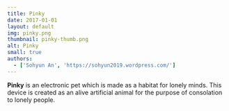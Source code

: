 ```yaml
---
title: Pinky
date: 2017-01-01
layout: default
img: pinky.png
thumbnail: pinky-thumb.png
alt: Pinky
small: true
authors:
  - ['Sohyun An', 'https://sohyun2019.wordpress.com/']
---
```

<b>Pinky</b> is an electronic pet which is made as a habitat for lonely minds. This device is created as an alive artificial animal for the purpose of consolation to lonely people.
